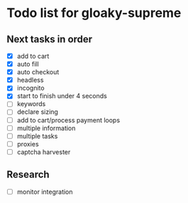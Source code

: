 Todo list for gloaky-supreme
====

## Next tasks in order
- [x] add to cart
- [x] auto fill
- [x] auto checkout
- [x] headless
- [x] incognito
- [x] start to finish under 4 seconds
- [ ] keywords
- [ ] declare sizing
- [ ] add to cart/process payment loops
- [ ] multiple information
- [ ] multiple tasks
- [ ] proxies
- [ ] captcha harvester

## Research 
- [ ] monitor integration